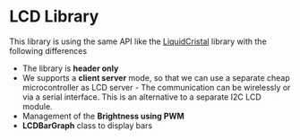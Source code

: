 # LCD Library

This library is using the same API like the [LiquidCristal](https://github.com/arduino-libraries/LiquidCrystal) library with the following differences
- The library is __header only__
- We supports a __client server__ mode, so that we can use a separate cheap microcontroller as LCD server - The communication can be wirelessly or via a serial interface. This is an alternative to a separate I2C LCD module.
- Management of the __Brightness using PWM__
- __LCDBarGraph__ class to display bars

